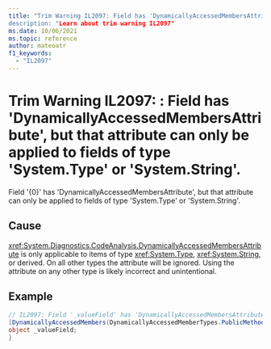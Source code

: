 ```yaml
---
title: "Trim Warning IL2097: Field has 'DynamicallyAccessedMembersAttribute', but that attribute can only be applied to fields of type 'System.Type' or 'System.String'.
description: "Learn about trim warning IL2097"
ms.date: 10/06/2021
ms.topic: reference
author: mateoatr
f1_keywords:
  - "IL2097"
---
```

# Trim Warning IL2097: : Field has 'DynamicallyAccessedMembersAttribute', but that attribute can only be applied to fields of type 'System.Type' or 'System.String'.

Field '{0}' has 'DynamicallyAccessedMembersAttribute', but that attribute can only be applied to fields of type 'System.Type' or 'System.String'.

## Cause

<xref:System.Diagnostics.CodeAnalysis.DynamicallyAccessedMembersAttribute> is only applicable to items of type <xref:System.Type>, <xref:System.String>, or derived. On all other types the attribute will be ignored. Using the attribute on any other type is likely incorrect and unintentional.

## Example

```C#
// IL2097: Field '_valueField' has 'DynamicallyAccessedMembersAttribute', but that attribute can only be applied to fields of type 'System.Type' or 'System.String'
[DynamicallyAccessedMembers(DynamicallyAccessedMemberTypes.PublicMethods)]
object _valueField;
}
```
